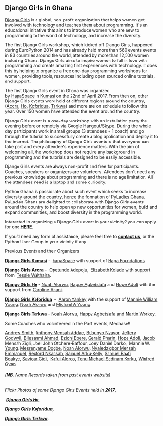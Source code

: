 ## Django Girls in Ghana

[Django Girls](https://djangogirls.org "Organize Django Girls Website") is a global, non-profit organization that helps women get involved with technology and teaches them about programming. It's an educational initiative that aims to introduce women who are new to programming to the world of technology, and increase the diversity.

The first Django Girls workshop, which kicked off Django Girls, happened during EuroPython 2014 and has already held more than 560 events events in 83 countries around the world, attended by more than 12,500 women including Ghana. Django Girls aims to inspire women to fall in love with programming and create amazing first experiences with technology. It does this by helping to organize a free one-day programming workshops for women, providing tools, resources including open sourced online tutorials, and support.

The first Django Girls event in Ghana was organized by [HapaSpace](http://hapaspace.com/ "hapaSpace ") in [Kumasi](https://djangogirls.org/kumasi1 "Django Girls Kumasi") on the 22nd of April 2017. From then on, other Django Girls events were held at different regions around the country, ([Accra](https://djangogirls.org/accra/), [Ho](https://djangogirls.org/ho1), [Koforidua](https://djangogirls.org/koforidua), [Tarkwa](https://djangogirls.org/tarkwa/)) and more are on schedule to follow this year. Over 150 women have attended the event around the country.

Django Girls event is a one-day workshop with an installation party the evening before or remotely via Google Hangout/Skype. During the whole day participants work in small groups (3 attendees + 1 coach) and go through the tutorial to successfully create a blog application and deploy it to the internet. The philosophy of Django Girls events is that everyone can take part and every attendee's experience matters. With the aim of welcoming all, the workshop does not require any background in programming and the tutorials are designed to be easily accessible. 

Django Girls events are always non-profit and free for participants. Coaches, speakers or organizers are volunteers. Attendees don't need any previous knowledge about programming and there is no age limitation. All the attendees need is a laptop and some curiosity.

Python Ghana is passionate about such event which seeks to increase diversity around the country, hence the formation of [PyLadies Ghana](https://twitter.com/pyladiesghana). PyLadies Ghana are delighted to collaborate with Django Girls events around the country to help open up new opportunities for women, build and expand communities, and boost diversity in the programming world.

Interested in organizing a Django Girls event in your vicinity? you can apply for one **[HERE](https://djangogirls.org/organize/ "Organize Django Girls workshop")**.

If you’d need any form of assistance, please feel free to **[contact us](mailto:hello@pythonghana.org)**, or the Python User Group in your vicinity if any.

  

Previous Events and their Organizers

**[Django Girls Kumasi](https://djangogirls.org/kumasi1)** -  [hapaSpace](http://hapaspace.com/) with support of [Hapa Foundations](http://hapafoundation.org/).   

**[Django Girls Accra](https://djangogirls.org/accra)** -  [Opetunde Adepoju](https://twitter.com/iamOpetunde),  [Elizabeth Kolade](https://twitter.com/_mswura) with support from  [Tessie Waithaira](https://twitter.com/Tessie_waithira).

**[Django Girls Ho](https://djangogirls.org/ho1)** - [Noah Alorwu](http://twitter.com/plasmadray), [Happy Agbetsiafa](http://twitter.com/xpylen) and [Hope Adoli](http://twitter.com/hopeadoli) with the support from [Caroline Anani](http://twitter.com/ananicay).

**[Django Girls Koforidua](https://djangogirls.org/koforidua)**  -  [Aaron Yankey](https://twitter.com/y_noraa7) with the support of [Mannie William Young](https://twitter.com/mawy_7), [Noah Alorwu](https://twitter.com/plasmadray) and [Michael A Young](https://twitter.com/mickey_nova).

**[Django Girls Tarkwa](https://djangogirls.org/tarkwa/)** \- [Noah Alorwu](http://twitter.com/plasmadray), [Happy Agbetsiafa](http://twitter.com/xpylen) and [Martin Workey](https://www.facebook.com/martin.chicky).

>   

Some Coaches who volunteered in the Past events, Medaase!!

[Andrew Smith](https://twitter.com/silentworks), [Anthony Mensah Addae](https://twitter.com/maaddae), [Bubunyo Nyavor](https://twitter.com/rxbubu), [Jeffery Godwyll](https://www.twitter.com/rey12rey), [Bilesanmi Ahmad](https://twitter.com/femibilesanmi), [Ezichi Ebere](https://twitter.com/Zichis), [Gerald Pharin](https://twitter.com/pharingee), [Hope Adoli](http://www.kafuiblogs.blogspot.com/), [Jacob Mensah Zigli](https://twitter.com/zigmens), [Joel John Otchere-Baffour](https://twitter.com/baffour_joel), [Joey Daniel Darko](https://twitter.com/kojo_mcroni),  [Mannie W. Young](https://twitter.com/mawy_7), [Mesrenyame Dogbe](https://djangogirls.org/tarkwa/), [Noah Alorwu](http://twitter.com/plasmadray), [Nyaledzigbor Mensah Emmanuel](https://twitter.com/profause), [Rexford Nkansah](https://twitter.com/nkansahrexford), [Samuel Arku-Kelly](https://twitter.com/sammy_k3lly), [Samuel Baafi Boakye](https://twitter.com/sambethslim), [Saviour Gidi](https://twitter.com/saviour123),  [Kafui Alordo](https://twitter.com/kafuialordo), [Tenu Michael Sedinam Korku](https://twitter.com/micsedinam), [Winfred Gyan](https://twitter.com/DelvinFP)

###### (**NB**. Name _Records taken from past events website_)

>   

_Flickr Photos of some Django Girls Events held in **2017**,_

 **_[Django Girls Ho](https://goo.gl/ZKcF36 "Flickr Photos of Django Girls Ho 2017"),_** 

**_[Django Girls Koforidua](https://goo.gl/mtC6vo "Flickr Photos of Django Girls Koforidua 2017"),_** 

**_[Django Girls Tarkwa](https://goo.gl/mMve9c "Flickr Photos of Django Girls Tarkwa 2017")._**